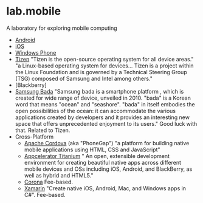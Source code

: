 lab.mobile
==========

A laboratory for exploring mobile computing

* [Android](http://developer.android.com/index.html)
* [iOS](https://developer.apple.com/devcenter/ios/index.action)
* [Windows Phone](https://dev.windowsphone.com/en-us)
* [Tizen](https://www.tizen.org/) "Tizen is the open-source operating
  system for all device areas."  "a Linux-based operating system for
  devices... Tizen is a project within the Linux Foundation and is
  governed by a Technical Steering Group (TSG) composed of Samsung and
  Intel among others."
* [Blackberry]
* [Samsung Bada](http://www.bada.com/) "Samsung bada is a smartphone
  platform , which is created for wide range of device, unveiled in
  2010. "bada" is a Korean word that means "ocean" and
  "seashore". "bada" in itself embodies the open possibilities of the
  ocean: it can accommodate the various applications created by
  developers and it provides an interesting new space that offers
  unprecedented enjoyment to its users."  Good luck with that.  Related to Tizen.
* Cross-Platform
  * [Apache Cordova](http://cordova.apache.org/) (aka "PhoneGap") "a
    platform for building native mobile applications using HTML, CSS
    and JavaScript"
  * [Appcelerator Titanium](http://www.appcelerator.com/titanium/) "
    An open, extensible development environment for creating beautiful
    native apps across different mobile devices and OSs including iOS,
    Android, and BlackBerry, as well as hybrid and HTML5."
  * [Corona](http://coronalabs.com/) Fee-based.
  * [Xamarin](https://xamarin.com/) "Create native iOS, Android, Mac, and Windows apps in C#".  Fee-based.